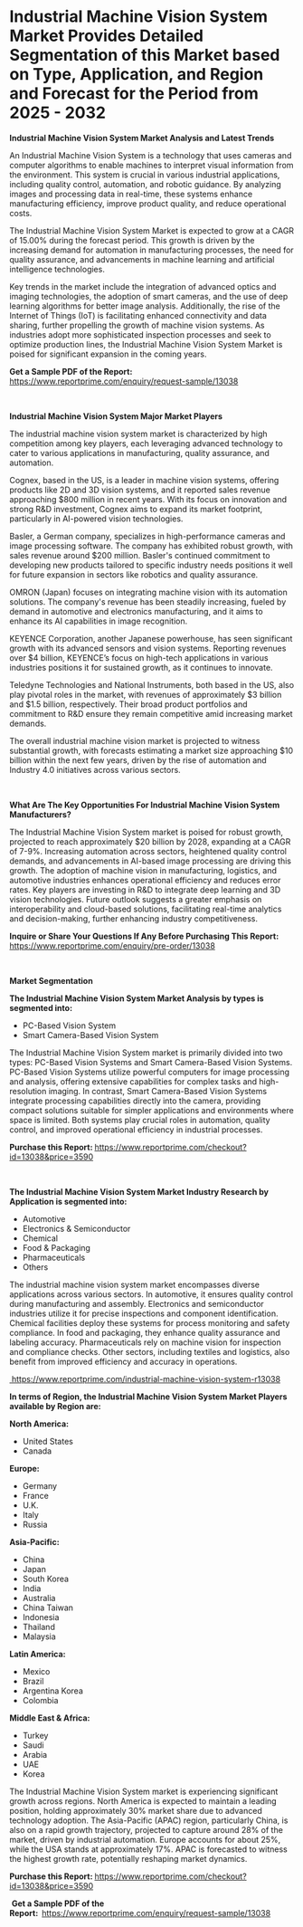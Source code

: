 <p><h1>Industrial Machine Vision System Market Provides Detailed Segmentation of this Market based on Type, Application, and Region and Forecast for the Period from 2025 - 2032</h1></p><p><strong>Industrial Machine Vision System Market Analysis and Latest Trends</strong></p>
<p><p>An Industrial Machine Vision System is a technology that uses cameras and computer algorithms to enable machines to interpret visual information from the environment. This system is crucial in various industrial applications, including quality control, automation, and robotic guidance. By analyzing images and processing data in real-time, these systems enhance manufacturing efficiency, improve product quality, and reduce operational costs.</p><p>The Industrial Machine Vision System Market is expected to grow at a CAGR of 15.00% during the forecast period. This growth is driven by the increasing demand for automation in manufacturing processes, the need for quality assurance, and advancements in machine learning and artificial intelligence technologies. </p><p>Key trends in the market include the integration of advanced optics and imaging technologies, the adoption of smart cameras, and the use of deep learning algorithms for better image analysis. Additionally, the rise of the Internet of Things (IoT) is facilitating enhanced connectivity and data sharing, further propelling the growth of machine vision systems. As industries adopt more sophisticated inspection processes and seek to optimize production lines, the Industrial Machine Vision System Market is poised for significant expansion in the coming years.</p></p>
<p><strong>Get a Sample PDF of the Report:&nbsp;</strong> <a href="https://www.reportprime.com/enquiry/request-sample/13038?utm_campaign=4440&utm_medium=2&utm_source=Github&utm_content=ia&utm_term=17052025&utm_id=industrial-machine-vision-system">https://www.reportprime.com/enquiry/request-sample/13038</a></p>
<p>&nbsp;</p>
<p><strong>Industrial Machine Vision System Major Market Players</strong></p>
<p><p>The industrial machine vision system market is characterized by high competition among key players, each leveraging advanced technology to cater to various applications in manufacturing, quality assurance, and automation. </p><p>Cognex, based in the US, is a leader in machine vision systems, offering products like 2D and 3D vision systems, and it reported sales revenue approaching $800 million in recent years. With its focus on innovation and strong R&D investment, Cognex aims to expand its market footprint, particularly in AI-powered vision technologies.</p><p>Basler, a German company, specializes in high-performance cameras and image processing software. The company has exhibited robust growth, with sales revenue around $200 million. Basler's continued commitment to developing new products tailored to specific industry needs positions it well for future expansion in sectors like robotics and quality assurance.</p><p>OMRON (Japan) focuses on integrating machine vision with its automation solutions. The company's revenue has been steadily increasing, fueled by demand in automotive and electronics manufacturing, and it aims to enhance its AI capabilities in image recognition.</p><p>KEYENCE Corporation, another Japanese powerhouse, has seen significant growth with its advanced sensors and vision systems. Reporting revenues over $4 billion, KEYENCE’s focus on high-tech applications in various industries positions it for sustained growth, as it continues to innovate.</p><p>Teledyne Technologies and National Instruments, both based in the US, also play pivotal roles in the market, with revenues of approximately $3 billion and $1.5 billion, respectively. Their broad product portfolios and commitment to R&D ensure they remain competitive amid increasing market demands.</p><p>The overall industrial machine vision market is projected to witness substantial growth, with forecasts estimating a market size approaching $10 billion within the next few years, driven by the rise of automation and Industry 4.0 initiatives across various sectors.</p></p>
<p>&nbsp;</p>
<p><strong>What Are The Key Opportunities For Industrial Machine Vision System Manufacturers?</strong></p>
<p><p>The Industrial Machine Vision System market is poised for robust growth, projected to reach approximately $20 billion by 2028, expanding at a CAGR of 7-9%. Increasing automation across sectors, heightened quality control demands, and advancements in AI-based image processing are driving this growth. The adoption of machine vision in manufacturing, logistics, and automotive industries enhances operational efficiency and reduces error rates. Key players are investing in R&D to integrate deep learning and 3D vision technologies. Future outlook suggests a greater emphasis on interoperability and cloud-based solutions, facilitating real-time analytics and decision-making, further enhancing industry competitiveness.</p></p>
<p><strong>Inquire or Share Your Questions If Any Before Purchasing This Report:</strong> <a href="https://www.reportprime.com/enquiry/pre-order/13038?utm_campaign=4440&utm_medium=2&utm_source=Github&utm_content=ia&utm_term=17052025&utm_id=industrial-machine-vision-system">https://www.reportprime.com/enquiry/pre-order/13038</a></p>
<p>&nbsp;</p>
<p><strong>Market Segmentation</strong></p>
<p><strong>The Industrial Machine Vision System Market Analysis by types is segmented into:</strong></p>
<p><ul><li>PC-Based Vision System</li><li>Smart Camera-Based Vision System</li></ul></p>
<p><p>The Industrial Machine Vision System market is primarily divided into two types: PC-Based Vision Systems and Smart Camera-Based Vision Systems. PC-Based Vision Systems utilize powerful computers for image processing and analysis, offering extensive capabilities for complex tasks and high-resolution imaging. In contrast, Smart Camera-Based Vision Systems integrate processing capabilities directly into the camera, providing compact solutions suitable for simpler applications and environments where space is limited. Both systems play crucial roles in automation, quality control, and improved operational efficiency in industrial processes.</p></p>
<p><strong>Purchase this Report:&nbsp;</strong><a href="https://www.reportprime.com/checkout?id=13038&price=3590&utm_campaign=4440&utm_medium=2&utm_source=Github&utm_content=ia&utm_term=17052025&utm_id=industrial-machine-vision-system">https://www.reportprime.com/checkout?id=13038&price=3590</a></p>
<p>&nbsp;</p>
<p><strong>The Industrial Machine Vision System Market Industry Research by Application is segmented into:</strong></p>
<p><ul><li>Automotive</li><li>Electronics & Semiconductor</li><li>Chemical</li><li>Food & Packaging</li><li>Pharmaceuticals</li><li>Others</li></ul></p>
<p><p>The industrial machine vision system market encompasses diverse applications across various sectors. In automotive, it ensures quality control during manufacturing and assembly. Electronics and semiconductor industries utilize it for precise inspections and component identification. Chemical facilities deploy these systems for process monitoring and safety compliance. In food and packaging, they enhance quality assurance and labeling accuracy. Pharmaceuticals rely on machine vision for inspection and compliance checks. Other sectors, including textiles and logistics, also benefit from improved efficiency and accuracy in operations.</p></p>
<p><a href="https://www.reportprime.com/industrial-machine-vision-system-r13038?utm_campaign=4440&utm_medium=2&utm_source=Github&utm_content=ia&utm_term=17052025&utm_id=industrial-machine-vision-system">&nbsp;https://www.reportprime.com/industrial-machine-vision-system-r13038</a></p>
<p><strong>In terms of Region, the Industrial Machine Vision System Market Players available by Region are:</strong></p>
<p>
    <p> <strong> North America: </strong>
        <ul>
            <li>United States</li>
            <li>Canada</li>
        </ul>
        </p> 
    <p> <strong> Europe: </strong>
        <ul>
            <li>Germany</li>
            <li>France</li>
            <li>U.K.</li>
            <li>Italy</li>
            <li>Russia</li>
        </ul>
        </p> 
    <p> <strong> Asia-Pacific: </strong>
        <ul>
            <li>China</li>
            <li>Japan</li>
            <li>South Korea</li>
            <li>India</li>
            <li>Australia</li>
            <li>China Taiwan</li>
            <li>Indonesia</li>
            <li>Thailand</li>
            <li>Malaysia</li>
        </ul>
        </p> 
    <p> <strong> Latin America: </strong>
        <ul>
            <li>Mexico</li>
            <li>Brazil</li>
            <li>Argentina Korea</li>
            <li>Colombia</li>
        </ul>
        </p> 
    <p> <strong> Middle East & Africa: </strong>
        <ul>
            <li>Turkey</li>
            <li>Saudi</li>
            <li>Arabia</li>
            <li>UAE</li>
            <li>Korea</li>
        </ul>
    </p>
    </p>
<p><p>The Industrial Machine Vision System market is experiencing significant growth across regions. North America is expected to maintain a leading position, holding approximately 30% market share due to advanced technology adoption. The Asia-Pacific (APAC) region, particularly China, is also on a rapid growth trajectory, projected to capture around 28% of the market, driven by industrial automation. Europe accounts for about 25%, while the USA stands at approximately 17%. APAC is forecasted to witness the highest growth rate, potentially reshaping market dynamics.</p></p>
<p><strong>Purchase this Report: </strong><a href="https://www.reportprime.com/checkout?id=13038&price=3590&utm_campaign=4440&utm_medium=2&utm_source=Github&utm_content=ia&utm_term=17052025&utm_id=industrial-machine-vision-system">https://www.reportprime.com/checkout?id=13038&price=3590</a></p>
<p>&nbsp;<strong>Get a Sample PDF of the Report:&nbsp;&nbsp;</strong><a href="https://www.reportprime.com/enquiry/request-sample/13038?utm_campaign=4440&utm_medium=2&utm_source=Github&utm_content=ia&utm_term=17052025&utm_id=industrial-machine-vision-system">https://www.reportprime.com/enquiry/request-sample/13038</a></p>
<p><strong></strong></p>
<p><p></p><p></p><p></p></p>